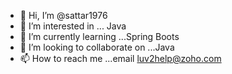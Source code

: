 - 👋 Hi, I’m @sattar1976
- 👀 I’m interested in ... Java
- 🌱 I’m currently learning ...Spring Boots
- 💞️ I’m looking to collaborate on ...Java
- 📫 How to reach me ...email luv2help@zoho.com

<!---
sattar1976/sattar1976 is a ✨ special ✨ repository because its `README.md` (this file) appears on your GitHub profile.
You can click the Preview link to take a look at your changes.
--->
